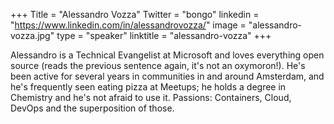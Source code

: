 +++
Title = "Alessandro Vozza"
Twitter = "bongo"
linkedin = "https://www.linkedin.com/in/alessandrovozza/"
image = "alessandro-vozza.jpg"
type = "speaker"
linktitle = "alessandro-vozza"
+++

Alessandro is a Technical Evangelist at Microsoft and loves everything open source (reads the previous sentence again, it's not an oxymoron!). He's been active for several years in communities in and around Amsterdam, and he's frequently seen eating pizza at Meetups; he holds a degree in Chemistry and he's not afraid to use it. Passions: Containers, Cloud, DevOps and the superposition of those.
